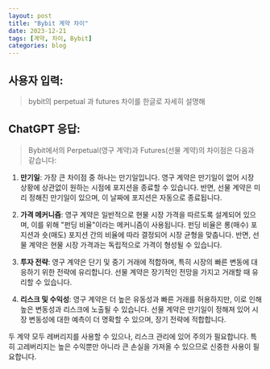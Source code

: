 ```yaml
---
layout: post
title: "Bybit 계약 차이"
date: 2023-12-21
tags: [계약, 차이, Bybit]
categories: blog
---
```


## 사용자 입력:
> bybit의 perpetual 과 futures 차이를 한글로 자세히 설명해

## ChatGPT 응답:
> Bybit에서의 Perpetual(영구 계약)과 Futures(선물 계약)의 차이점은 다음과 같습니다:

1. **만기일**: 가장 큰 차이점 중 하나는 만기일입니다. 영구 계약은 만기일이 없어 시장 상황에 상관없이 원하는 시점에 포지션을 종료할 수 있습니다. 반면, 선물 계약은 미리 정해진 만기일이 있으며, 이 날짜에 포지션은 자동으로 종료됩니다.

2. **가격 메커니즘**: 영구 계약은 일반적으로 현물 시장 가격을 따르도록 설계되어 있으며, 이를 위해 "펀딩 비율"이라는 메커니즘이 사용됩니다. 펀딩 비율은 롱(매수) 포지션과 숏(매도) 포지션 간의 비율에 따라 결정되어 시장 균형을 맞춥니다. 반면, 선물 계약은 현물 시장 가격과는 독립적으로 가격이 형성될 수 있습니다.

3. **투자 전략**: 영구 계약은 단기 및 중기 거래에 적합하며, 특히 시장의 빠른 변동에 대응하기 위한 전략에 유리합니다. 선물 계약은 장기적인 전망을 가지고 거래할 때 유리할 수 있습니다.

4. **리스크 및 수익성**: 영구 계약은 더 높은 유동성과 빠른 거래를 허용하지만, 이로 인해 높은 변동성과 리스크에 노출될 수 있습니다. 선물 계약은 만기일이 정해져 있어 시장 변동성에 대한 예측이 더 명확할 수 있으며, 장기 전략에 적합합니다.

두 계약 모두 레버리지를 사용할 수 있으나, 리스크 관리에 있어 주의가 필요합니다. 특히 고레버리지는 높은 수익뿐만 아니라 큰 손실을 가져올 수 있으므로 신중한 사용이 필요합니다.


